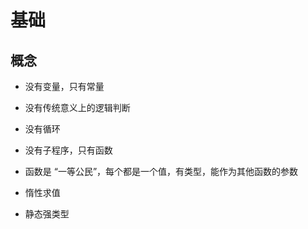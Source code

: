 # 基础

## 概念

+ 没有变量，只有常量
+ 没有传统意义上的逻辑判断
+ 没有循环
+ 没有子程序，只有函数
+ 函数是 “一等公民”，每个都是一个值，有类型，能作为其他函数的参数

+ 惰性求值
+ 静态强类型

